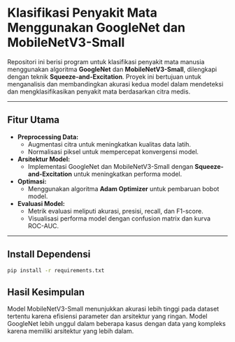 # **Klasifikasi Penyakit Mata Menggunakan GoogleNet dan MobileNetV3-Small**

Repositori ini berisi program untuk klasifikasi penyakit mata manusia menggunakan algoritma **GoogleNet** dan **MobileNetV3-Small**, dilengkapi dengan teknik **Squeeze-and-Excitation**. Proyek ini bertujuan untuk menganalisis dan membandingkan akurasi kedua model dalam mendeteksi dan mengklasifikasikan penyakit mata berdasarkan citra medis.

---

## **Fitur Utama**
- **Preprocessing Data:** 
  - Augmentasi citra untuk meningkatkan kualitas data latih.
  - Normalisasi piksel untuk mempercepat konvergensi model.
- **Arsitektur Model:** 
  - Implementasi GoogleNet dan MobileNetV3-Small dengan **Squeeze-and-Excitation** untuk meningkatkan performa model.
- **Optimasi:**
  - Menggunakan algoritma **Adam Optimizer** untuk pembaruan bobot model.
- **Evaluasi Model:**
  - Metrik evaluasi meliputi akurasi, presisi, recall, dan F1-score.
  - Visualisasi performa model dengan confusion matrix dan kurva ROC-AUC.

---
## Install Dependensi
```bash
pip install -r requirements.txt
```
## Hasil Kesimpulan
Model MobileNetV3-Small menunjukkan akurasi lebih tinggi pada dataset tertentu karena efisiensi parameter dan arsitektur yang ringan.
Model GoogleNet lebih unggul dalam beberapa kasus dengan data yang kompleks karena memiliki arsitektur yang lebih dalam.


